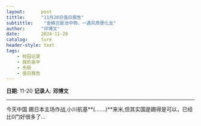 ```yaml
---
layout:      post
tittle:      "11月20日值日报告"
subtittle:    "金鳞岂是池中物，一遇风雨便化龙"
author:      "邓博文"
date:        2024-11-20
catalog:     ture
header-style: text
tags: 
    - 校园记录
    - 我的高中
    - 东辰
    - 值日报告
---
```


**日期**: 11-20
**记录人**: **邓博文**

---
今天中国 踢日本主场作战,小川航基**(....…)**来米,但其实国是踢得是可以，已经比0门好很多了…

